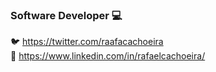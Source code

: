 ### Software Developer 💻

🐦 https://twitter.com/raafacachoeira <br>
💼 https://www.linkedin.com/in/rafaelcachoeira/ <br>

